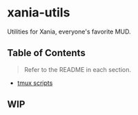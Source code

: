 # xania-utils

Utilities for Xania, everyone's favorite MUD.

## Table of Contents

> Refer to the README in each section.

- [tmux scripts](./tmux/README.md)

## WIP
